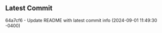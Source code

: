 
## Latest Commit
64a7cf6 - Update README with latest commit info (2024-09-01 11:49:30 -0400) <Yunxi-Zhou>
